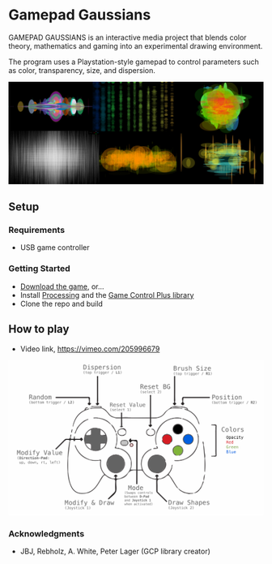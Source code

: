 # Gamepad Gaussians

GAMEPAD GAUSSIANS is an interactive media project that blends color theory, mathematics and gaming into an experimental drawing environment. 

The program uses a Playstation-style gamepad to control parameters such as color, transparency, size, and dispersion.

<img src="docs/image_sample_grid.png" width="900px"/>

## Setup

### Requirements
- USB game controller

### Getting Started
- [Download the game](https://m-ezekiel.itch.io/gamepad-gaussians?secret=Chu1XE4238kxY8nLetH2G4bd0cQ), or...
- Install [Processing](http://processing.org) and the [Game Control Plus library](http://lagers.org.uk/gamecontrol/)
- Clone the repo and build

## How to play
- Video link, https://vimeo.com/205996679

<img src="docs/controller_diagram.png" width="900px"/>

### Acknowledgments
- JBJ, Rebholz, A. White, Peter Lager (GCP library creator)
